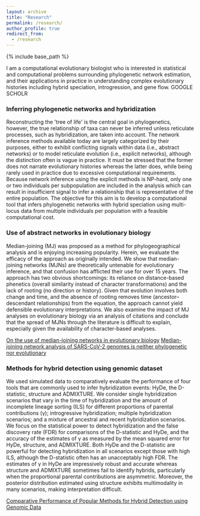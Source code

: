 ```yaml
---
layout: archive
title: "Research"
permalink: /research/
author_profile: true
redirect_from:
  - /research
---
```


{% include base_path %}

I am a computational evolutionary biologist who is interested in statistical and computational problems surrounding phylogenetic network estimation, and their applications in practice in understanding complex evolutionary histories including hybrid speciation, introgression, and gene flow. GOOGLE SCHOLR

### Inferring phylogenetic networks and hybridization

Reconstructing the 'tree of life' is the central goal in phylogenetics, however, the true relationship of taxa can never be inferred unless reticulate processes, such as hybridization, are taken into account. The network inference methods available today are largely categorized by their purposes, either to exhibit conflicting signals within data (i.e., abstract networks) or to model reticulate evolution (i.e., explicit networks), although the distinction often is vague in practice. It must be stressed that the former does not narrate evolutionary histories whereas the latter does, while being rarely used in practice due to excessive computational requirements. Because network inference using the explicit methods is NP-hard, only one or two individuals per subpopulation are included in the analysis which can result in insufficient signal to infer a relationship that is representative of the entire population. The objective for this aim is to develop a computational tool that infers phylogenetic networks with hybrid speciation using multi-locus data from multiple individuals per population with a feasible computational cost. 




### Use of abstract networks in evolutionary biology

Median-joining (MJ) was proposed as a method for phylogeographical analysis and is enjoying increasing popularity. Herein, we evaluate the efficacy of the approach as originally intended. We show that median-joining networks (MJNs) are theoretically untenable for evolutionary inference, and that confusion has afflicted their use for over 15 years. The approach has two obvious shortcomings: its reliance on distance-based phenetics (overall similarity instead of character transformations) and the lack of rooting (no direction or history). Given that evolution involves both change and time, and the absence of rooting removes time (ancestor–descendant relationships) from the equation, the approach cannot yield defensible evolutionary interpretations. We also examine the impact of MJ analyses on evolutionary biology via an analysis of citations and conclude that the spread of MJNs through the literature is difficult to explain, especially given the availability of character-based analyses.

 <a href="https://doi.org/10.1111/cla.12147">On the use of median-joining networks in evolutionary biology</a>
 <a href="https://doi.org/10.1073/pnas.2007062117">Median-joining network analysis of SARS-CoV-2 genomes is neither phylogenetic nor evolutionary</a>




### Methods for hybrid detection using genomic dataset

We used simulated data to comparatively evaluate the performance of four tools that are commonly used to infer hybridization events: HyDe, the D-statistic, structure and ADMIXTURE. We consider single hybridization scenarios that vary in the time of hybridization and the amount of incomplete lineage sorting (ILS) for different proportions of parental contributions (⁠γ⁠); introgressive hybridization; multiple hybridization scenarios; and a mixture of ancestral and recent hybridization scenarios. We focus on the statistical power to detect hybridization and the false discovery rate (FDR) for comparisons of the D-statistic and HyDe, and the accuracy of the estimates of γ as measured by the mean squared error for HyDe, structure, and ADMIXTURE. Both HyDe and the D-statistic are powerful for detecting hybridization in all scenarios except those with high ILS, although the D-statistic often has an unacceptably high FDR. The estimates of γ in HyDe are impressively robust and accurate whereas structure and ADMIXTURE sometimes fail to identify hybrids, particularly when the proportional parental contributions are asymmetric. Moreover, the posterior distribution estimated using structure exhibits multimodality in many scenarios, making interpretation difficult. 

 <a href="https://doi.org/10.1093/sysbio/syaa092">Comparative Performance of Popular Methods for Hybrid Detection using Genomic Data</a>

